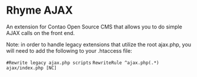 Rhyme AJAX
==============

An extension for Contao Open Source CMS that allows you to do simple AJAX calls on the front end.

Note: in order to handle legacy extensions that utilize the root ajax.php, you will need to add the following to your .htaccess file:

`#Rewrite legacy ajax.php scripts`
`RewriteRule ^ajax.php(.*) ajax/index.php [NC]`